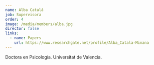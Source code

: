 ```yaml
---
name: Alba Catalá
job: Supervisora
order: 4
image: /media/members/alba.jpg
director: false
links:
  - name: Papers
    url: https://www.researchgate.net/profile/Alba_Catala-Minana
---
```

Doctora en Psicología. Universitat de Valencia.
